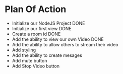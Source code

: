 # Plan Of Action

- Initialize our NodeJS Project DONE
- Initialize our first view DONE
- Create a room id DONE
- Add the ability to view our own Video DONE
- Add the ability to allow others to stream their video
- Add styling
- Add the ability to create mesages
- Add mute button
- Add Stop Video button